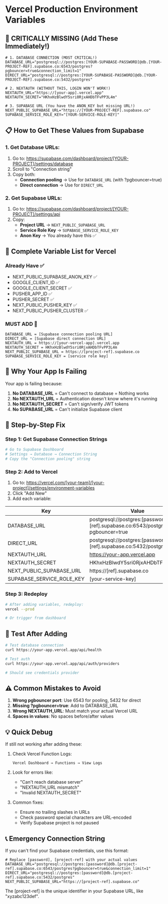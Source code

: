 # Vercel Production Environment Variables

## 🔴 CRITICALLY MISSING (Add These Immediately!)

```env
# 1. DATABASE CONNECTION (MOST CRITICAL!)
DATABASE_URL="postgresql://postgres:[YOUR-SUPABASE-PASSWORD]@db.[YOUR-PROJECT-REF].supabase.co:6543/postgres?pgbouncer=true&connection_limit=1"
DIRECT_URL="postgresql://postgres:[YOUR-SUPABASE-PASSWORD]@db.[YOUR-PROJECT-REF].supabase.co:5432/postgres"

# 2. NEXTAUTH (WITHOUT THIS, LOGIN WON'T WORK!)
NEXTAUTH_URL="https://[your-app].vercel.app"
NEXTAUTH_SECRET="HKhxHzBlwdY5sri0RjxAHDbTFvPP3L4m"

# 3. SUPABASE URL (You have the ANON_KEY but missing URL!)
NEXT_PUBLIC_SUPABASE_URL="https://[YOUR-PROJECT-REF].supabase.co"
SUPABASE_SERVICE_ROLE_KEY="[YOUR-SERVICE-ROLE-KEY]"
```

## 📋 How to Get These Values from Supabase

### 1. Get Database URLs:
1. Go to: https://supabase.com/dashboard/project/[YOUR-PROJECT]/settings/database
2. Scroll to "Connection string"
3. Copy both:
   - **Connection pooling** → Use for `DATABASE_URL` (with ?pgbouncer=true)
   - **Direct connection** → Use for `DIRECT_URL`

### 2. Get Supabase URLs:
1. Go to: https://supabase.com/dashboard/project/[YOUR-PROJECT]/settings/api
2. Copy:
   - **Project URL** → `NEXT_PUBLIC_SUPABASE_URL`
   - **Service Role Key** → `SUPABASE_SERVICE_ROLE_KEY`
   - **Anon Key** → You already have this ✅

## 🎯 Complete Variable List for Vercel

### Already Have ✅
- NEXT_PUBLIC_SUPABASE_ANON_KEY ✅
- GOOGLE_CLIENT_ID ✅
- GOOGLE_CLIENT_SECRET ✅
- PUSHER_APP_ID ✅
- PUSHER_SECRET ✅
- NEXT_PUBLIC_PUSHER_KEY ✅
- NEXT_PUBLIC_PUSHER_CLUSTER ✅

### MUST ADD 🔴
```
DATABASE_URL = [Supabase connection pooling URL]
DIRECT_URL = [Supabase direct connection URL]
NEXTAUTH_URL = https://[your-vercel-app].vercel.app
NEXTAUTH_SECRET = HKhxHzBlwdY5sri0RjxAHDbTFvPP3L4m
NEXT_PUBLIC_SUPABASE_URL = https://[project-ref].supabase.co
SUPABASE_SERVICE_ROLE_KEY = [service role key]
```

## 🚨 Why Your App Is Failing

Your app is failing because:
1. **No DATABASE_URL** = Can't connect to database = Nothing works
2. **No NEXTAUTH_URL** = Authentication doesn't know where it's running
3. **No NEXTAUTH_SECRET** = Can't sign/verify JWT tokens
4. **No SUPABASE_URL** = Can't initialize Supabase client

## 📝 Step-by-Step Fix

### Step 1: Get Supabase Connection Strings
```bash
# Go to Supabase Dashboard
# Settings → Database → Connection String
# Copy the "Connection pooling" string
```

### Step 2: Add to Vercel
1. Go to: https://vercel.com/[your-team]/[your-project]/settings/environment-variables
2. Click "Add New"
3. Add each variable:

| Key | Value | Environments |
|-----|-------|-------------|
| DATABASE_URL | postgresql://postgres:[password]@db.[ref].supabase.co:6543/postgres?pgbouncer=true | All |
| DIRECT_URL | postgresql://postgres:[password]@db.[ref].supabase.co:5432/postgres | All |
| NEXTAUTH_URL | https://your-app.vercel.app | Production |
| NEXTAUTH_SECRET | HKhxHzBlwdY5sri0RjxAHDbTFvPP3L4m | All |
| NEXT_PUBLIC_SUPABASE_URL | https://[ref].supabase.co | All |
| SUPABASE_SERVICE_ROLE_KEY | [your-service-key] | All |

### Step 3: Redeploy
```bash
# After adding variables, redeploy:
vercel --prod

# Or trigger from dashboard
```

## 🧪 Test After Adding

```bash
# Test database connection
curl https://your-app.vercel.app/api/health

# Test auth
curl https://your-app.vercel.app/api/auth/providers

# Should see credentials provider
```

## ⚠️ Common Mistakes to Avoid

1. **Wrong pgbouncer port**: Use 6543 for pooling, 5432 for direct
2. **Missing ?pgbouncer=true**: Add to DATABASE_URL
3. **Wrong NEXTAUTH_URL**: Must match your actual Vercel URL
4. **Spaces in values**: No spaces before/after values

## 💡 Quick Debug

If still not working after adding these:

1. Check Vercel Function Logs:
   ```
   Vercel Dashboard → Functions → View Logs
   ```

2. Look for errors like:
   - "Can't reach database server"
   - "NEXTAUTH_URL mismatch"
   - "Invalid NEXTAUTH_SECRET"

3. Common fixes:
   - Ensure no trailing slashes in URLs
   - Check password special characters are URL-encoded
   - Verify Supabase project is not paused

## 📞 Emergency Connection String

If you can't find your Supabase credentials, use this format:

```env
# Replace [password], [project-ref] with your actual values
DATABASE_URL="postgresql://postgres:[password]@db.[project-ref].supabase.co:6543/postgres?pgbouncer=true&connection_limit=1"
DIRECT_URL="postgresql://postgres:[password]@db.[project-ref].supabase.co:5432/postgres"
NEXT_PUBLIC_SUPABASE_URL="https://[project-ref].supabase.co"
```

The [project-ref] is the unique identifier in your Supabase URL, like "xyzabc123def".
